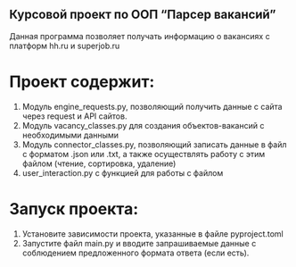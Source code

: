 ## Курсовой проект по ООП “Парсер вакансий”
Данная программа позволяет получать информацию о вакансиях с платформ hh.ru и superjob.ru

# Проект содержит:
1. Модуль engine_requests.py, позволяющий получить данные с сайта через request и API сайтов.
2. Модуль vacancy_classes.py для создания объектов-вакансий с необходимыми данными
3. Модуль connector_classes.py, позволяющий записать данные в файл с форматом .json или .txt, а также осуществлять работу с этим файлом (чтение, сортировка, удаление)
4. user_interaction.py с функцией для работы с файлом

# Запуск проекта:
1. Установите зависимости проекта, указанные в файле pyproject.toml
2. Запустите файл main.py и вводите запрашиваемые данные с соблюдением предложенного формата ответа (если есть). 
